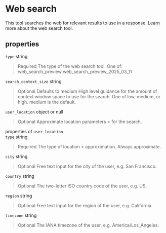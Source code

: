 
# Web search
This tool searches the web for relevant results to use in a response. Learn more about the web search tool.


## properties
`type` string

> Required
> The type of the web search tool. One of:
> web_search_preview
> web_search_preview_2025_03_11


`search_context_size` string

> Optional
> Defaults to medium
> High level guidance for the amount of context window space to use for the search. One of low, medium, or high. medium is the default.

`user_location` object or null

> Optional
> Approximate location parameters > for the search.


properties of `user_location`   
`type` string

> Required
> The type of location > approximation. Always approximate.

`city` string

> Optional
> Free text input for the city of the user, e.g. San Francisco.

`country` string

> Optional
> The two-letter ISO country code of the user, e.g. US.

`region` string

> Optional
> Free text input for the region of the user, e.g. California.

`timezone` string

> Optional
> The IANA timezone of the user, e.g. America/Los_Angeles.